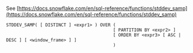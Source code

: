 See [https://docs.snowflake.com/en/sql-reference/functions/stddev_samp](https://docs.snowflake.com/en/sql-reference/functions/stddev_samp)
```
STDDEV_SAMP( [ DISTINCT ] <expr1> ) OVER (
                                         [ PARTITION BY <expr2> ]
                                         [ ORDER BY <expr3> [ ASC | DESC ] [ <window_frame> ] ]
                                         )
```
